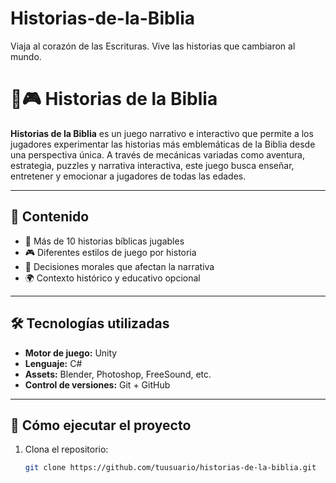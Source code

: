 # Historias-de-la-Biblia
Viaja al corazón de las Escrituras. Vive las historias que cambiaron al mundo.

# 🙏🎮 Historias de la Biblia

**Historias de la Biblia** es un juego narrativo e interactivo que permite a los jugadores experimentar las historias más emblemáticas de la Biblia desde una perspectiva única. A través de mecánicas variadas como aventura, estrategia, puzzles y narrativa interactiva, este juego busca enseñar, entretener y emocionar a jugadores de todas las edades.

---

## 📜 Contenido

- 📖 Más de 10 historias bíblicas jugables
- 🎮 Diferentes estilos de juego por historia
- 🧠 Decisiones morales que afectan la narrativa
- 🌍 Contexto histórico y educativo opcional

---

## 🛠️ Tecnologías utilizadas

- **Motor de juego:** Unity
- **Lenguaje:** C# 
- **Assets:** Blender, Photoshop, FreeSound, etc.
- **Control de versiones:** Git + GitHub

---

## 🚀 Cómo ejecutar el proyecto

1. Clona el repositorio:
   ```bash
   git clone https://github.com/tuusuario/historias-de-la-biblia.git

